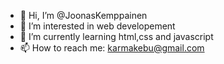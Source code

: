 - 👋 Hi, I’m @JoonasKemppainen
- 👀 I’m interested in web developement
- 🌱 I’m currently learning html,css and javascript
- 📫 How to reach me: karmakebu@gmail.com

<!---
JoonasKemppainen/JoonasKemppainen is a ✨ special ✨ repository because its `README.md` (this file) appears on your GitHub profile.
You can click the Preview link to take a look at your changes.
--->
